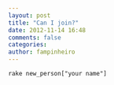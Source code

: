 ```yaml
---
layout: post
title: "Can I join?"
date: 2012-11-14 16:48
comments: false
categories: 
author: fampinheiro
---
```


`rake new_person["your name"]`